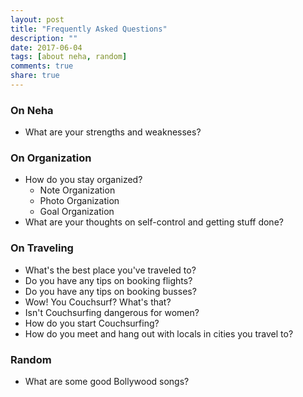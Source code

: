 ```yaml
---
layout: post
title: "Frequently Asked Questions"
description: ""
date: 2017-06-04
tags: [about neha, random]
comments: true
share: true
--- 
```


### On Neha

* What are your strengths and weaknesses?

### On Organization

* How do you stay organized? 
	* Note Organization
	* Photo Organization
	* Goal Organization
* What are your thoughts on self-control and getting stuff done?


### On Traveling

* What's the best place you've traveled to? 
* Do you have any tips on booking flights?
* Do you have any tips on booking busses?
* Wow! You Couchsurf? What's that?
* Isn't Couchsurfing dangerous for women?
* How do you start Couchsurfing?
* How do you meet and hang out with locals in cities you travel to? 

### Random

* What are some good Bollywood songs? 
